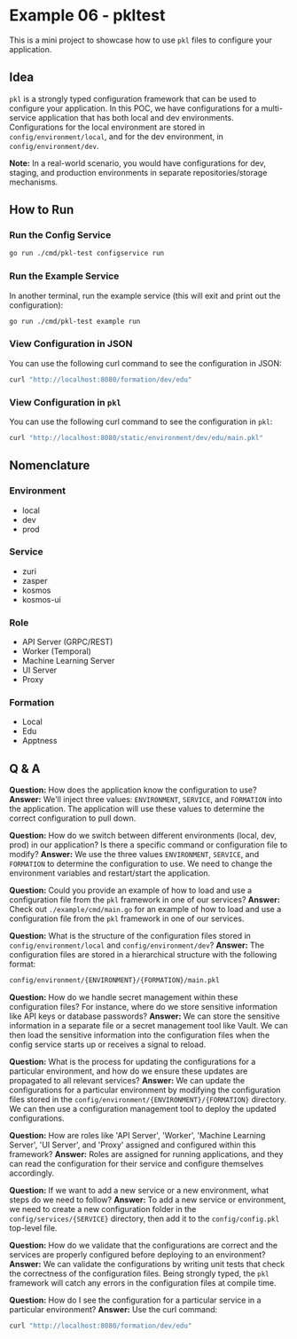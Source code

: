 # Example 06 - pkltest

This is a mini project to showcase how to use `pkl` files to configure your application.

## Idea

`pkl` is a strongly typed configuration framework that can be used to configure your application. In this POC, we have configurations for a multi-service application that has both local and dev environments. Configurations for the local environment are stored in `config/environment/local`, and for the dev environment, in `config/environment/dev`.

**Note:** In a real-world scenario, you would have configurations for dev, staging, and production environments in separate repositories/storage mechanisms.

## How to Run

### Run the Config Service

```bash
go run ./cmd/pkl-test configservice run
```

### Run the Example Service

In another terminal, run the example service (this will exit and print out the configuration):

```bash
go run ./cmd/pkl-test example run
```

### View Configuration in JSON

You can use the following curl command to see the configuration in JSON:

```bash
curl "http://localhost:8080/formation/dev/edu"
```

### View Configuration in `pkl`

You can use the following curl command to see the configuration in `pkl`:

```bash
curl "http://localhost:8080/static/environment/dev/edu/main.pkl"
```

## Nomenclature

### Environment

- local
- dev
- prod

### Service

- zuri
- zasper
- kosmos
- kosmos-ui

### Role

- API Server (GRPC/REST)
- Worker (Temporal)
- Machine Learning Server
- UI Server
- Proxy

### Formation

- Local
- Edu
- Apptness

## Q & A

**Question:** How does the application know the configuration to use?
**Answer:** We'll inject three values: `ENVIRONMENT`, `SERVICE`, and `FORMATION` into the application. The application will use these values to determine the correct configuration to pull down.

**Question:** How do we switch between different environments (local, dev, prod) in our application? Is there a specific command or configuration file to modify?
**Answer:** We use the three values `ENVIRONMENT`, `SERVICE`, and `FORMATION` to determine the configuration to use. We need to change the environment variables and restart/start the application.

**Question:** Could you provide an example of how to load and use a configuration file from the `pkl` framework in one of our services?
**Answer:** Check out `./example/cmd/main.go` for an example of how to load and use a configuration file from the `pkl` framework in one of our services.

**Question:** What is the structure of the configuration files stored in `config/environment/local` and `config/environment/dev`?
**Answer:** The configuration files are stored in a hierarchical structure with the following format:
```bash
config/environment/{ENVIRONMENT}/{FORMATION}/main.pkl
```

**Question:** How do we handle secret management within these configuration files? For instance, where do we store sensitive information like API keys or database passwords?
**Answer:** We can store the sensitive information in a separate file or a secret management tool like Vault. We can then load the sensitive information into the configuration files when the config service starts up or receives a signal to reload.

**Question:** What is the process for updating the configurations for a particular environment, and how do we ensure these updates are propagated to all relevant services?
**Answer:** We can update the configurations for a particular environment by modifying the configuration files stored in the `config/environment/{ENVIRONMENT}/{FORMATION}` directory. We can then use a configuration management tool to deploy the updated configurations.

**Question:** How are roles like 'API Server', 'Worker', 'Machine Learning Server', 'UI Server', and 'Proxy' assigned and configured within this framework?
**Answer:** Roles are assigned for running applications, and they can read the configuration for their service and configure themselves accordingly.

**Question:** If we want to add a new service or a new environment, what steps do we need to follow?
**Answer:** To add a new service or environment, we need to create a new configuration folder in the `config/services/{SERVICE}` directory, then add it to the `config/config.pkl` top-level file.

**Question:** How do we validate that the configurations are correct and the services are properly configured before deploying to an environment?
**Answer:** We can validate the configurations by writing unit tests that check the correctness of the configuration files. Being strongly typed, the `pkl` framework will catch any errors in the configuration files at compile time.

**Question:** How do I see the configuration for a particular service in a particular environment?
**Answer:** Use the curl command:
```bash
curl "http://localhost:8080/formation/dev/edu"
```
